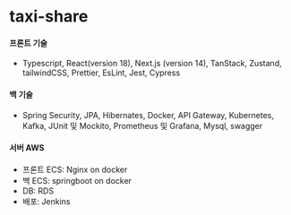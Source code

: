 # taxi-share

#### 프론트 기술
- Typescript, React(version 18), Next.js (version 14), TanStack, Zustand, tailwindCSS, Prettier, EsLint, Jest, Cypress
#### 백 기술
- Spring Security, JPA, Hibernates, Docker, API Gateway, Kubernetes, Kafka, JUnit 및 Mockito, Prometheus 및 Grafana, Mysql, swagger


#### 서버 AWS
- 프론트 ECS: Nginx on docker
- 백 ECS: springboot on docker
- DB: RDS
- 배포: Jenkins
